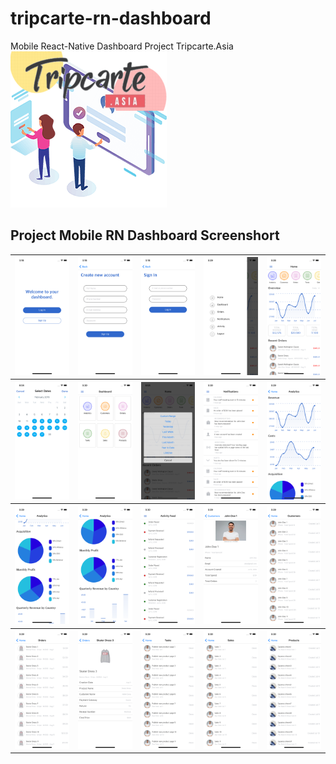 # tripcarte-rn-dashboard
Mobile React-Native Dashboard Project Tripcarte.Asia<br>
<img src="https://github.com/gispatial/TCReactNative/raw/main/ed.png">

## Project Mobile RN Dashboard Screenshort

<table class="tg">
<thead>
  <tr>
    <th class="tg-0pky"><img src="https://github.com/gispatial/tripcarte-rn-dashboard/blob/main/assets/img/1.png" width="100"</th>
    <th class="tg-0pky"><img src="https://github.com/gispatial/tripcarte-rn-dashboard/blob/main/assets/img/2.png" width="100"</th>
    <th class="tg-0pky"><img src="https://github.com/gispatial/tripcarte-rn-dashboard/blob/main/assets/img/3.png" width="100"</th>
    <th class="tg-0pky"><img src="https://github.com/gispatial/tripcarte-rn-dashboard/blob/main/assets/img/4.png" width="100"</th>
    <th class="tg-0pky"><img src="https://github.com/gispatial/tripcarte-rn-dashboard/blob/main/assets/img/5.png" width="100"</th>
  </tr>
</thead>
<tbody>
  <tr>
    <th class="tg-0pky"><img src="https://github.com/gispatial/tripcarte-rn-dashboard/blob/main/assets/img/6.png" width="100"</th>
    <th class="tg-0pky"><img src="https://github.com/gispatial/tripcarte-rn-dashboard/blob/main/assets/img/7.png" width="100"</th>
   <th class="tg-0pky"><img src="https://github.com/gispatial/tripcarte-rn-dashboard/blob/main/assets/img/8.png" width="100"</th>
    <th class="tg-0pky"><img src="https://github.com/gispatial/tripcarte-rn-dashboard/blob/main/assets/img/9.png" width="100"</th>
    <th class="tg-0pky"><img src="https://github.com/gispatial/tripcarte-rn-dashboard/blob/main/assets/img/10.png" width="100"</th>
  </tr>
  <tr>
    <th class="tg-0pky"><img src="https://github.com/gispatial/tripcarte-rn-dashboard/blob/main/assets/img/11.png" width="100"</th>
    <th class="tg-0pky"><img src="https://github.com/gispatial/tripcarte-rn-dashboard/blob/main/assets/img/12.png" width="100"</th>
    <th class="tg-0pky"><img src="https://github.com/gispatial/tripcarte-rn-dashboard/blob/main/assets/img/13.png" width="100"</th>
    <th class="tg-0pky"><img src="https://github.com/gispatial/tripcarte-rn-dashboard/blob/main/assets/img/14.png" width="100"</th>
    <th class="tg-0pky"><img src="https://github.com/gispatial/tripcarte-rn-dashboard/blob/main/assets/img/15.png" width="100"</th>
  </tr>
  <tr>
   <th class="tg-0pky"><img src="https://github.com/gispatial/tripcarte-rn-dashboard/blob/main/assets/img/16.png" width="100"</th>
    <th class="tg-0pky"><img src="https://github.com/gispatial/tripcarte-rn-dashboard/blob/main/assets/img/17.png" width="100"</th>
    <th class="tg-0pky"><img src="https://github.com/gispatial/tripcarte-rn-dashboard/blob/main/assets/img/18.png" width="100"</th>
    <th class="tg-0pky"><img src="https://github.com/gispatial/tripcarte-rn-dashboard/blob/main/assets/img/19.png" width="100"</th>
    <th class="tg-0pky"><img src="https://github.com/gispatial/tripcarte-rn-dashboard/blob/main/assets/img/20.png" width="100"</th>
  </tr>
</tbody>
</table>
